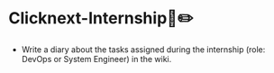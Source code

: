 # Clicknext-Internship📒✏️
- Write a diary about the tasks assigned during the internship (role: DevOps or System Engineer) in the wiki.
